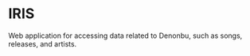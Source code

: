 # IRIS

Web application for accessing data related to Denonbu, such as songs, releases, and artists.